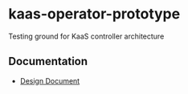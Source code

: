 # kaas-operator-prototype

Testing ground for KaaS controller architecture

## Documentation

- [Design Document](docs/design.md)
